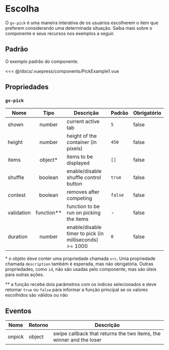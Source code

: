 # Escolha

O `gv-pick` é uma maneira interativa de os usuários escolherem o item que preferem considerando uma determinada situação. Saiba mais sobre o componente e seus recursos nos exemplos a seguir.

## Padrão

O exemplo padrão do componente.

<pick-example-1 />

<<< @/docs/.vuepress/components/PickExample1.vue

## Propriedades

### `gv-pick`

| Nome       |     Tipo     | Descrição                                              | Padrão  | Obrigatório |
| ---------- | :----------: | ------------------------------------------------------ | ------- | ----------- |
| shown      |    number    | current active tab                                     | `5`     | false       |
| height     |    number    | height of the container (in pixels)                    | `450`   | false       |
| items      |   object\*   | items to be displayed                                  | `[]`    | false       |
| shuffle    |   boolean    | enable/disable shuffle control button                  | `true`  | false       |
| contest    |   boolean    | removes after competing                                | `false` | false       |
| validation | function\*\* | function to be run on picking the items                | -       | false       |
| duration   |    number    | enable/disable timer to pick (in milliseconds) >= 1000 | `0`     | false       |

\* o objeto deve conter uma propriedade chamada `src`. Uma propriedade chamada `description` também é esperada, mas não obrigatória. Outras propriedades, como `id`, não são usadas pelo componente, mas são úteis para outras ações.

\*\* a função recebe dois parâmetros com os índices selecionados e deve retornar `true` ou `false` para informar a função principal se os valores escolhidos são válidos ou não

## Eventos

| Nome   | Retorno | Descrição                                                           |
| ------ | ------- | ------------------------------------------------------------------- |
| onpick | object  | swipe callback that returns the two items, the winner and the loser |

